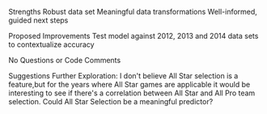 Strengths
Robust data set
Meaningful data transformations
Well-informed, guided next steps

Proposed Improvements
Test model against 2012, 2013 and 2014 data sets to contextualize accuracy

No Questions or Code Comments

Suggestions
Further Exploration: I don't believe All Star selection is a feature,but for the years where All Star games are applicable it would be interesting to see if there's a correlation between All Star and  All Pro team selection. Could All Star Selection be a meaningful predictor? 
